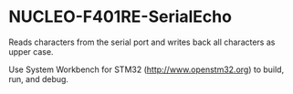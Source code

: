 # NUCLEO-F401RE-SerialEcho

Reads characters from the serial port and writes back all characters as upper case.

Use System Workbench for STM32 (http://www.openstm32.org) to build, run, and debug.
